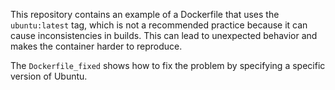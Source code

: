 This repository contains an example of a Dockerfile that uses the `ubuntu:latest` tag, which is not a recommended practice because it can cause inconsistencies in builds. This can lead to unexpected behavior and makes the container harder to reproduce. 

The `Dockerfile_fixed` shows how to fix the problem by specifying a specific version of Ubuntu.